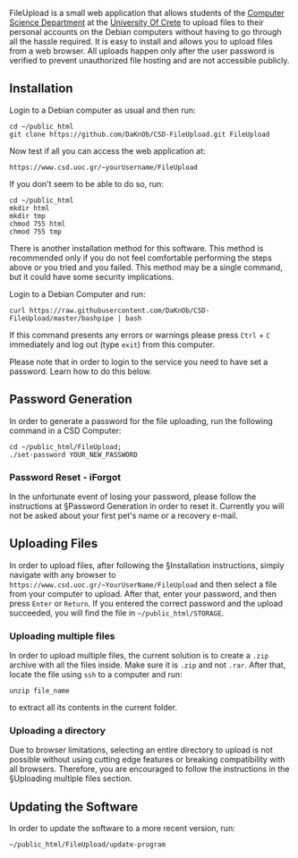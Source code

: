 FileUpload is a small web application that allows students of the [Computer
Science Department](https://www.csd.uoc.gr/) at the [University Of
Crete](http://www.uoc.gr/) to upload files to their personal accounts on the
Debian computers without having to go through all the hassle required. It is
easy to install and allows you to upload files from a web browser. All uploads
happen only after the user password is verified to prevent unauthorized file
hosting and are not accessible publicly.

## Installation

Login to a Debian computer as usual and then run:

```
cd ~/public_html
git clone https://github.com/DaKnOb/CSD-FileUpload.git FileUpload
```

Now test if all you can access the web application at:

```
https://www.csd.uoc.gr/~yourUsername/FileUpload
```

If you don't seem to be able to do so, run:

```
cd ~/public_html
mkdir html
mkdir tmp
chmod 755 html
chmod 755 tmp
```

There is another installation method for this software. This method is
recommended only if you do not feel comfortable performing the steps
above or you tried and you failed. This method may be a single
command, but it could have some security implications. 

Login to a Debian Computer and run:

```
curl https://raw.githubusercontent.com/DaKnOb/CSD-FileUpload/master/bashpipe | bash
```

If this command presents any errors or warnings please press `Ctrl` + `C`
immediately and log out (type `exit`) from this computer.

Please note that in order to login to the service you need to
have set a password. Learn how to do this below.

## Password Generation

In order to generate a password for the file uploading, run the following
command in a CSD Computer:

```
cd ~/public_html/FileUpload;
./set-password YOUR_NEW_PASSWORD
```

### Password Reset - iForgot

In the unfortunate event of losing your password, please follow the
instructions at §Password Generation in order to reset it. Currently
you will not be asked about your first pet's name or a recovery e-mail.

## Uploading Files

In order to upload files, after following the §Installation instructions,
simply navigate with any browser to
`https://www.csd.uoc.gr/~YourUserName/FileUpload` and then select a file from
your computer to upload. After that, enter your password, and then press
`Enter` or `Return`. If you entered the correct password and the upload
succeeded, you will find the file in `~/public_html/STORAGE`.

### Uploading multiple files

In order to upload multiple files, the current solution is to create a `.zip`
archive with all the files inside. Make sure it is `.zip` and not `.rar`.
After that, locate the file using `ssh` to a computer and run:

```
unzip file_name
```
to extract all its contents in the current folder.

### Uploading a directory

Due to browser limitations, selecting an entire directory to upload is not
possible without using cutting edge features or breaking compatibility with
all browsers. Therefore, you are encouraged to follow the instructions in the
§Uploading multiple files section.

## Updating the Software

In order to update the software to a more recent version, run:

```
~/public_html/FileUpload/update-program
```
